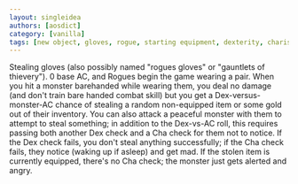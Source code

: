 ```yaml
---
layout: singleidea
authors: [aosdict]
category: [vanilla]
tags: [new object, gloves, rogue, starting equipment, dexterity, charisma, stealing, angering]
---
```

Stealing gloves (also possibly named "rogues gloves" or "gauntlets of thievery"). 0 base AC, and Rogues begin the game wearing a pair. When you hit a monster barehanded while wearing them, you deal no damage (and don't train bare handed combat skill) but you get a Dex-versus-monster-AC chance of stealing a random non-equipped item or some gold out of their inventory. You can also attack a peaceful monster with them to attempt to steal something; in addition to the Dex-vs-AC roll, this requires passing both another Dex check and a Cha check for them not to notice. If the Dex check fails, you don't steal anything successfully; if the Cha check fails, they notice (waking up if asleep) and get mad. If the stolen item is currently equipped, there's no Cha check; the monster just gets alerted and angry.
